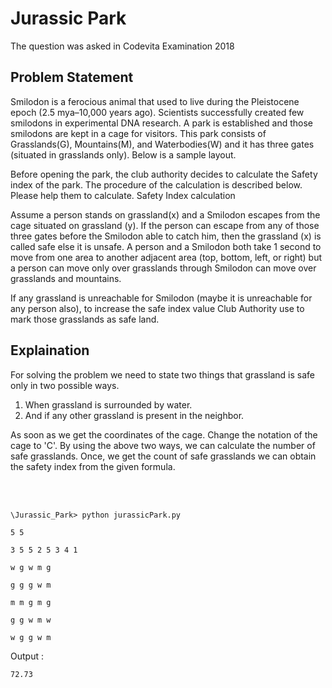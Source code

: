 # Jurassic Park

The question was asked in Codevita Examination 2018

## Problem Statement

Smilodon is a ferocious animal that used to live during the Pleistocene epoch (2.5 mya–10,000 years ago). Scientists successfully created few smilodons in experimental DNA research. A park is established and those smilodons are kept in a cage for visitors.
This park consists of Grasslands(G), Mountains(M), and Waterbodies(W) and it has three gates (situated in grasslands only). Below is a sample layout.

Before opening the park, the club authority decides to calculate the Safety index of the park. The procedure of the calculation is described below. Please help them to calculate.
Safety Index calculation

Assume a person stands on grassland(x) and a Smilodon escapes from the cage situated on grassland (y). If the person can escape from any of those three gates before the Smilodon able to catch him, then the grassland (x) is called safe else it is unsafe. A person and a Smilodon both take 1 second to move from one area to another adjacent area (top, bottom, left, or right) but a person can move only over grasslands through Smilodon can move over grasslands and mountains.

If any grassland is unreachable for Smilodon (maybe it is unreachable for any person also), to increase the safe index value Club Authority use to mark those grasslands as safe land.

## Explaination

For solving the problem we need to state two things that grassland is safe only in two possible ways.

1. When grassland is surrounded by water.
2. And if any other grassland is present in the neighbor.

As soon as we get the coordinates of the cage. Change the notation of the cage to 'C'. By using the above two ways, we can calculate the number of safe grasslands. Once, we get the count of safe grasslands we can obtain the safety index from the given formula.

<br/>
<br/>

```\Jurassic_Park> python jurassicPark.py```

```5 5```

```3 5 5 2 5 3 4 1```

```w g w m g```

```g g g w m```

```m m g m g```

```g g w m w```

```w g g w m```

Output :

```72.73```
